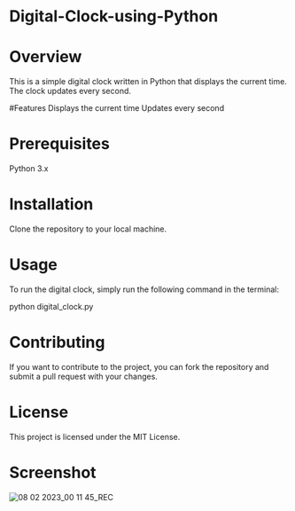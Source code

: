 # Digital-Clock-using-Python
# Overview
This is a simple digital clock written in Python that displays the current time. The clock updates every second.

#Features
Displays the current time
Updates every second
# Prerequisites
Python 3.x
# Installation
Clone the repository to your local machine.

# Usage
To run the digital clock, simply run the following command in the terminal:

python digital_clock.py
# Contributing
If you want to contribute to the project, you can fork the repository and submit a pull request with your changes.

# License
This project is licensed under the MIT License.
# Screenshot
![08 02 2023_00 11 45_REC](https://user-images.githubusercontent.com/71398791/217337578-2f2393ed-ec54-4fd9-ae1a-fcf936f86706.png)
